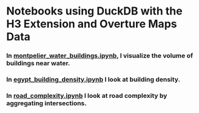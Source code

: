 # Notebooks using DuckDB with the H3 Extension and Overture Maps Data



### In [montpelier_water_buildings.ipynb](montpelier_water_buildings.ipynb), I visualize the volume of buildings near water.

### In [egypt_building_density.ipynb](egypt_building_density.ipynb) I look at building density.

### In [road_complexity.ipynb](road_complexity.ipynb) I look at road complexity by aggregating intersections.
